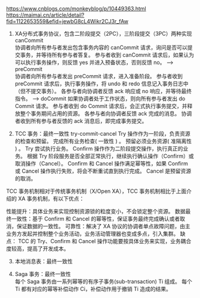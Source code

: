 https://www.cnblogs.com/monkeyblog/p/10449363.html
https://maimai.cn/article/detail?fid=1122653559&efid=jewbG8cL4Wikr2CJ3r_fAw


1. XA分布式事务协议，包含二阶段提交（2PC），三阶段提交（3PC）两种实现
    canCommit   
        协调者向所有参与者发出包含事务内容的 canCommit 请求，询问是否可以提交事务，并等待所有参与者答复。
        参与者收到 canCommit 请求后，如果认为可以执行事务操作，则反馈 yes 并进入预备状态，否则反馈 no。
    --> preCommit  
        协调者向所有参与者发出 preCommit 请求，进入准备阶段。
        参与者收到 preCommit 请求后，执行事务操作，将 undo 和 redo 信息记入事务日志中（但不提交事务）。
        各参与者向协调者反馈 ack 响应或 no 响应，并等待最终指令。
    --> doCommit
        如果协调者处于工作状态，则向所有参与者发出 do Commit 请求。
        参与者收到 do Commit 请求后，会正式执行事务提交，并释放整个事务期间占用的资源。
        各参与者向协调者反馈 ack 完成的消息。
        协调者收到所有参与者反馈的 ack 消息后，即完成事务提交。
    
    
2. TCC 事务：最终一致性
    try-commit-cancel
    Try 操作作为一阶段，负责资源的检查和预留。
        完成所有业务检查( 一致性 ) 。
        预留必须业务资源( 准隔离性 ) 。
        Try 尝试执行业务。
    Confirm 操作作为二阶段提交操作，执行真正的业务。
        根据 Try 阶段服务是否全部正常执行，继续执行确认操作（Confirm）或取消操作（Cancel）。
        Confirm 和 Cancel 操作满足幂等性，如果 Confirm 或 Cancel 操作执行失败，将会不断重试直到执行完成。
    Cancel 是预留资源的取消。
    
TCC 事务机制相对于传统事务机制（X/Open XA），TCC 事务机制相比于上面介绍的 XA 事务机制，有以下优点：

性能提升：具体业务来实现控制资源锁的粒度变小，不会锁定整个资源。
数据最终一致性：基于 Confirm 和 Cancel 的幂等性，保证事务最终完成确认或者取消，保证数据的一致性。
可靠性：解决了 XA 协议的协调者单点故障问题，由主业务方发起并控制整个业务活动，业务活动管理器也变成多点，引入集群。
缺点： TCC 的 Try、Confirm 和 Cancel 操作功能要按具体业务来实现，业务耦合度较高，提高了开发成本。



3. 本地消息表：最终一致性    
    
    
4. Saga 事务：最终一致性    
    每个 Saga 事务由一系列幂等的有序子事务(sub-transaction) Ti 组成。
    每个 Ti 都有对应的幂等补偿动作 Ci，补偿动作用于撤销 Ti 造成的结果。
    
    
    